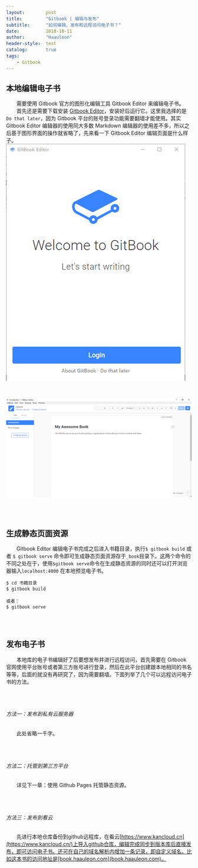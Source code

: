 ```yaml
---
layout:        post
title:         "Gitbook | 编辑与发布"
subtitle:      "如何编辑、发布和远程访问电子书？"
date:          2018-10-11
author:        "Haauleon"
header-style:  text
catalog:       true
tags:
    - Gitbook
---
```


## 本地编辑电子书
&emsp;&emsp;需要使用 Gitbook 官方的图形化编辑工具 Gitbook Editor 来编辑电子书。                                
&emsp;&emsp;首先还是需要下载安装 [Gitbook Editor](http://www.pc6.com/softview/SoftView_368608.html)，安装好后运行它。这里我选择的是`Do that later`，因为 Gitbook 平台的账号登录功能需要翻墙才能使用。其实 Gitbook Editor 编辑器的使用同大多数 Markdown 编辑器的使用差不多，所以之后基于图形界面的操作就省略了，先来看一下 Gitbook Editor 编辑页面是什么样子。                             
![](\img\in-post\post-gitbook\2021-03-12-gitbook-update-1.png)                                  

<br>

![](\img\in-post\post-gitbook\2021-03-12-gitbook-update-2.png)                         

<br><br>

## 生成静态页面资源
&emsp;&emsp;Gitbook Editor 编辑电子书完成之后进入书籍目录，执行`$ gitbook build` 或者 `$ gitbook serve` 命令即可生成静态页面资源存于`_book`目录下。这两个命令的不同之处在于，使用`$gitbook serve`命令在生成静态资源的同时还可以打开浏览器输入`localhost:4000` 在本地预览电子书。             
```
$ cd 书籍目录
$ gitbook build

或者：
$ gitbook serve
```

<br><br>

## 发布电子书
&emsp;&emsp;本地库的电子书编辑好了后要想发布并进行远程访问，首先需要在 Gitbook 官网使用平台账号或者第三方账号进行登录，然后在此平台创建跟本地相同的书名等等，后面的就没有再研究了，因为需要翻墙。下面列举了几个可以远程访问电子书的方法。                            

<br><br>

###### 方法一：发布到私有云服务器
&emsp;&emsp;此处省略一千字。                         

<br><br>

###### 方法二：托管到第三方平台
&emsp;&emsp;详见下一章：使用 Github Pages 托管静态资源。                          

<br><br>

###### 方法三：发布到看云
&emsp;&emsp;先进行本地仓库备份到github远程库，在看云[https://www.kancloud.cn](https://www.kancloud.cn/)上导入github仓库，编辑完成同步到版本库后直接发布，即可访问电子书。还可在自己的域名解析内增加一条记录，即自定义域名。比如这本书的访问地址是[book.haauleon.com](book.haauleon.com)。